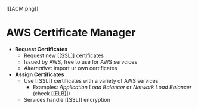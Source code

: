 ![[ACM.png]]
# AWS Certificate Manager
- **Request Certificates**
	- Request new [[SSL]] certificates
	- Issued by AWS, free to use for AWS servcices
	- *Alternative:* import ur own certificates
- **Assign Certificates**
	- Use [[SSL]] certificates with a variety of AWS services
		- Examples: *Application Load Balancer* or *Network Load Balancer* (check [[ELB]])
	- Services handle [[SSL]] encryption
	